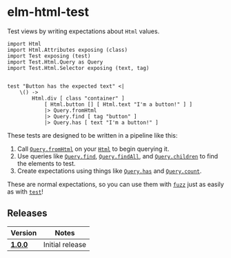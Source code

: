 # elm-html-test

Test views by writing expectations about `Html` values.

```
import Html
import Html.Attributes exposing (class)
import Test exposing (test)
import Test.Html.Query as Query
import Test.Html.Selector exposing (text, tag)


test "Button has the expected text" <|
    \() ->
        Html.div [ class "container" ]
            [ Html.button [] [ Html.text "I'm a button!" ] ]
            |> Query.fromHtml
            |> Query.find [ tag "button" ]
            |> Query.has [ text "I'm a button!" ]
```

These tests are designed to be written in a pipeline like this:

1. Call [`Query.fromHtml`](http://package.elm-lang.org/packages/eeue56/elm-html-test/latest/Query#fromHtml) on your [`Html`](http://package.elm-lang.org/packages/elm-lang/html/latest/Html#Html) to begin querying it.
2. Use queries like [`Query.find`](http://package.elm-lang.org/packages/eeue56/elm-html-test/latest/Query#find), [`Query.findAll`](http://package.elm-lang.org/packages/eeue56/elm-html-test/latest/Query#findAll), and [`Query.children`](http://package.elm-lang.org/packages/eeue56/elm-html-test/latest/Query#children) to find the elements to test.
3. Create expectations using things like [`Query.has`](http://package.elm-lang.org/packages/eeue56/elm-html-test/latest/Query#has) and [`Query.count`](http://package.elm-lang.org/packages/eeue56/elm-html-test/latest/Query#count).

These are normal expectations, so you can use them with [`fuzz`](http://package.elm-lang.org/packages/elm-community/elm-test/latest/Test#fuzz) just as easily as with [`test`](http://package.elm-lang.org/packages/elm-community/elm-test/3.1.0/Test#test)!

## Releases
| Version | Notes |
| ------- | ----- |
| [**1.0.0**](https://github.com/eeue56/elm-html-test/tree/1.0.0) | Initial release
